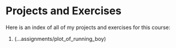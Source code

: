 # Projects and Exercises

Here is an index of all of my projects and exercises for this course:

1. (...assignments/plot_of_running_boy)
